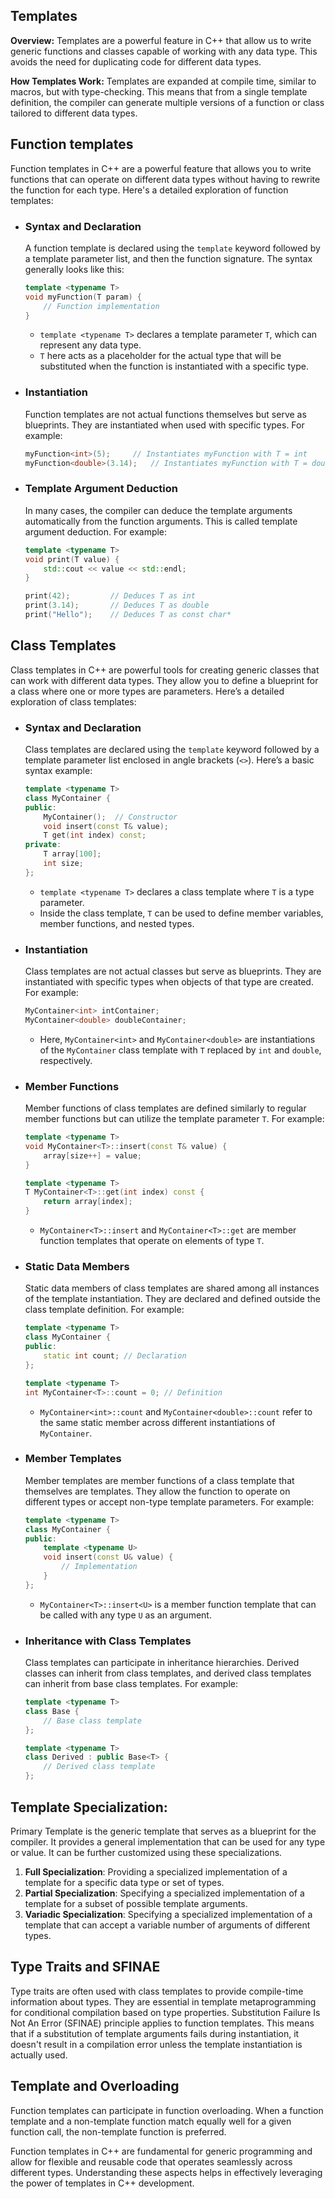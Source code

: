## Templates

**Overview:**
Templates are a powerful feature in C++ that allow us to write generic functions and classes capable of working with any data type. This avoids the need for duplicating code for different data types.

**How Templates Work:**
Templates are expanded at compile time, similar to macros, but with type-checking. This means that from a single template definition, the compiler can generate multiple versions of a function or class tailored to different data types.

## Function templates

Function templates in C++ are a powerful feature that allows you to write functions that can operate on different data types without having to rewrite the function for each type. Here's a detailed exploration of function templates:

- ### **Syntax and Declaration**

  A function template is declared using the `template` keyword followed by a template parameter list, and then the function signature. The syntax generally looks like this:

  ```cpp
  template <typename T>
  void myFunction(T param) {
      // Function implementation
  }
  ```

  - `template <typename T>` declares a template parameter `T`, which can represent any data type.
  - `T` here acts as a placeholder for the actual type that will be substituted when the function is instantiated with a specific type.

- ### **Instantiation**

  Function templates are not actual functions themselves but serve as blueprints. They are instantiated when used with specific types. For example:

  ```cpp
  myFunction<int>(5);     // Instantiates myFunction with T = int
  myFunction<double>(3.14);   // Instantiates myFunction with T = double
  ```

- ### **Template Argument Deduction**

  In many cases, the compiler can deduce the template arguments automatically from the function arguments. This is called template argument deduction. For example:

  ```cpp
  template <typename T>
  void print(T value) {
      std::cout << value << std::endl;
  }

  print(42);         // Deduces T as int
  print(3.14);       // Deduces T as double
  print("Hello");    // Deduces T as const char*
  ```

## Class Templates

Class templates in C++ are powerful tools for creating generic classes that can work with different data types. They allow you to define a blueprint for a class where one or more types are parameters. Here’s a detailed exploration of class templates:

- ### **Syntax and Declaration**

  Class templates are declared using the `template` keyword followed by a template parameter list enclosed in angle brackets (`<>`). Here’s a basic syntax example:

  ```cpp
  template <typename T>
  class MyContainer {
  public:
      MyContainer();  // Constructor
      void insert(const T& value);
      T get(int index) const;
  private:
      T array[100];
      int size;
  };
  ```

  - `template <typename T>` declares a class template where `T` is a type parameter.
  - Inside the class template, `T` can be used to define member variables, member functions, and nested types.

- ### **Instantiation**

  Class templates are not actual classes but serve as blueprints. They are instantiated with specific types when objects of that type are created. For example:

  ```cpp
  MyContainer<int> intContainer;
  MyContainer<double> doubleContainer;
  ```

  - Here, `MyContainer<int>` and `MyContainer<double>` are instantiations of the `MyContainer` class template with `T` replaced by `int` and `double`, respectively.

- ### **Member Functions**

  Member functions of class templates are defined similarly to regular member functions but can utilize the template parameter `T`. For example:

  ```cpp
  template <typename T>
  void MyContainer<T>::insert(const T& value) {
      array[size++] = value;
  }

  template <typename T>
  T MyContainer<T>::get(int index) const {
      return array[index];
  }
  ```

  - `MyContainer<T>::insert` and `MyContainer<T>::get` are member function templates that operate on elements of type `T`.

- ### **Static Data Members**

  Static data members of class templates are shared among all instances of the template instantiation. They are declared and defined outside the class template definition. For example:

  ```cpp
  template <typename T>
  class MyContainer {
  public:
      static int count; // Declaration
  };

  template <typename T>
  int MyContainer<T>::count = 0; // Definition
  ```

  - `MyContainer<int>::count` and `MyContainer<double>::count` refer to the same static member across different instantiations of `MyContainer`.

- ### **Member Templates**

  Member templates are member functions of a class template that themselves are templates. They allow the function to operate on different types or accept non-type template parameters. For example:

  ```cpp
  template <typename T>
  class MyContainer {
  public:
      template <typename U>
      void insert(const U& value) {
          // Implementation
      }
  };
  ```

  - `MyContainer<T>::insert<U>` is a member function template that can be called with any type `U` as an argument.

- ### **Inheritance with Class Templates**

  Class templates can participate in inheritance hierarchies. Derived classes can inherit from class templates, and derived class templates can inherit from base class templates. For example:

  ```cpp
  template <typename T>
  class Base {
      // Base class template
  };

  template <typename T>
  class Derived : public Base<T> {
      // Derived class template
  };
  ```

## Template Specialization:

Primary Template is the generic template that serves as a blueprint for the compiler. It provides a general implementation that can be used for any type or value. It can be further customized using these specializations.

1. **Full Specialization**: Providing a specialized implementation of a template for a specific data type or set of types.
2. **Partial Specialization**: Specifying a specialized implementation of a template for a subset of possible template arguments.
3. **Variadic Specialization**: Specifying a specialized implementation of a template that can accept a variable number of arguments of different types.

## **Type Traits and SFINAE**

Type traits are often used with class templates to provide compile-time information about types. They are essential in template metaprogramming for conditional compilation based on type properties. Substitution Failure Is Not An Error (SFINAE) principle applies to function templates. This means that if a substitution of template arguments fails during instantiation, it doesn't result in a compilation error unless the template instantiation is actually used.

## **Template and Overloading**

Function templates can participate in function overloading. When a function template and a non-template function match equally well for a given function call, the non-template function is preferred.

Function templates in C++ are fundamental for generic programming and allow for flexible and reusable code that operates seamlessly across different types. Understanding these aspects helps in effectively leveraging the power of templates in C++ development.
